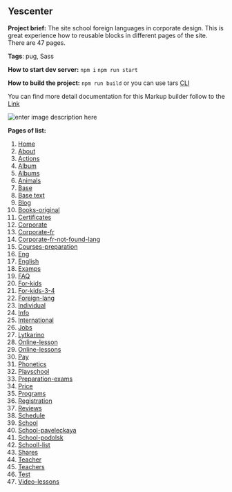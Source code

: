

## Yescenter
**Project brief:** The site school foreign languages in corporate design. This is great experience how to reusable blocks in different pages of the site. There are 47 pages.

**Tags**: pug, Sass

**How to start dev server:**
    `npm i`
    `npm run start`
   
   **How to build the project:**
    `npm run build`
or you can use tars [CLI](https://github.com/tars/tars-cli/blob/master/README.md)
   
You can find more detail documentation for this Markup builder follow to the [Link](https://github.com/pashkes/tars-doc/blob/master/README.md)

![enter image description here](https://lh3.googleusercontent.com/Rewv7D7ymllcuZcL0fHwmXc9ALUDpIYSOe_v8IolimCSqJGGOWLBgdz4m8yjA50KbLceRyq5Xhs5=s800 "preview photo")

**Pages of list:** 
 1. [Home](https://pashkes.github.io/yescenter/)
 2. [About](https://pashkes.github.io/yescenter/about)
 3. [Actions](https://pashkes.github.io/yescenter/actions)
 4. [Album](https://pashkes.github.io/yescenter/album)
 5. [Albums](https://pashkes.github.io/yescenter/albums)
 6. [Animals](https://pashkes.github.io/yescenter/animals)
 7. [Base](https://pashkes.github.io/yescenter/base)
 8. [Base text](https://pashkes.github.io/yescenter/base-text)
 9. [Blog](https://pashkes.github.io/yescenter/blog)
 10. [Books-original](https://pashkes.github.io/yescenter/books-original) 
 11. [Certificates](https://pashkes.github.io/yescenter/certificates)
 12. [Corporate](https://pashkes.github.io/yescenter/corporate)
 13. [Corporate-fr](https://pashkes.github.io/yescenter/corporate-fr)
 14. [Corporate-fr-not-found-lang](https://pashkes.github.io/yescenter/corporate-fr-not-found-lang)
 15. [Courses-preparation](https://pashkes.github.io/yescenter/courses-preparation)
 16. [Eng](https://pashkes.github.io/yescenter/eng)
 17. [English](https://pashkes.github.io/yescenter/english)
 18. [Examps](https://pashkes.github.io/yescenter/examps)
 19. [FAQ](https://pashkes.github.io/yescenter/faq)
 20. [For-kids](https://pashkes.github.io/yescenter/for-kids)
 21. [For-kids-3-4](https://pashkes.github.io/yescenter/for-kids-3-4)
 22. [Foreign-lang](https://pashkes.github.io/yescenter/foreign-lang)
 23. [Individual](https://pashkes.github.io/yescenter/individual)
 24. [Info](https://pashkes.github.io/yescenter/info)
 25. [International](https://pashkes.github.io/yescenter/international)
 26. [Jobs](https://pashkes.github.io/yescenter/jobs)
 27. [Lytkarino](https://pashkes.github.io/yescenter/lytkarino)
 28. [Online-lesson](https://pashkes.github.io/yescenter/online-lesson)
 29. [Online-lessons](https://pashkes.github.io/yescenter/online-lessons)
 30. [Pay](https://pashkes.github.io/yescenter/pay)
 31. [Phonetics](https://pashkes.github.io/yescenter/phonetics)
 32. [Playschool](https://pashkes.github.io/yescenter/playschool)
 33. [Preparation-exams](https://pashkes.github.io/yescenter/preparation-exams)
 34. [Price](https://pashkes.github.io/yescenter/price)
 35. [Programs](https://pashkes.github.io/yescenter/programs)
 36. [Registration](https://pashkes.github.io/yescenter/reg)
 37. [Reviews](https://pashkes.github.io/yescenter/reviews)
 38. [Schedule](https://pashkes.github.io/yescenter/schedule)
 39. [School](https://pashkes.github.io/yescenter/school)
 40. [School-paveleckaya](https://pashkes.github.io/yescenter/school-paveleckaya)
 41. [School-podolsk](https://pashkes.github.io/yescenter/school-podolsk)
 42. [Schooll-list](https://pashkes.github.io/yescenter/schooll-list)
 43. [Shares](https://pashkes.github.io/yescenter/shares)
 44. [Teacher](https://pashkes.github.io/yescenter/teacher)
 45. [Teachers](https://pashkes.github.io/yescenter/teachers)
 46. [Test](https://pashkes.github.io/yescenter/test)
 47. [Video-lessons](https://pashkes.github.io/yescenter/video-lessons)


